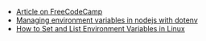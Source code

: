 * [Article on FreeCodeCamp](https://www.freecodecamp.org/news/what-are-environment-variables-and-how-can-i-use-them-with-gatsby-and-netlify/)
* [Managing environment variables in nodejs with dotenv](https://stackabuse.com/managing-environment-variables-in-node-js-with-dotenv/)
* [How to Set and List Environment Variables in Linux](https://linuxize.com/post/how-to-set-and-list-environment-variables-in-linux/)
